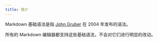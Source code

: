 ```yaml
---
title: 简介
---
```


Markdown 基础语法是指 [John Gruber][markdownCreator] 在 2004 年发布的语法。

所有的 Markdown 编辑器都支持这些基础语法，不会对它们进行明显的改动。


[markdownCreator]: https://daringfireball.net/projects/markdown/ "Markdown 创始人"